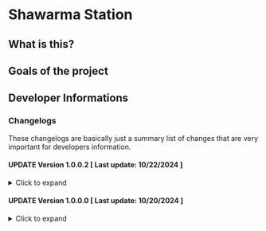 # Shawarma Station

## What is this?


## Goals of the project


## Developer Informations
### Changelogs
These changelogs are basically just a summary list of changes that are very important for developers information.

#### UPDATE Version 1.0.0.2 [ Last update: 10/22/2024 ]
<details>
<summary>Click to expand</summary>

**[ COMMONS ]**
- Added README.md

**[ CUSTOMER ]**
- Added first-stage menu-page layout
- Finished home-page layout
- Fixed some javascript's logic-code
- Fixed javascript's code and make it more simple

</details>

#### UPDATE Version 1.0.0.0 [ Last update: 10/20/2024 ]
<details>
<summary>Click to expand</summary>

**[ COMMONS ]**
- Initial commit

</details>